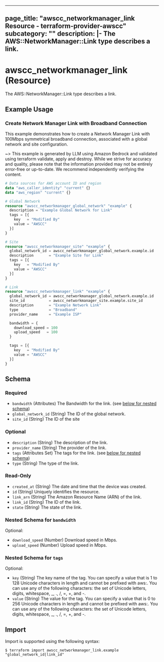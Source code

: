 
---
page_title: "awscc_networkmanager_link Resource - terraform-provider-awscc"
subcategory: ""
description: |-
  The AWS::NetworkManager::Link type describes a link.
---

# awscc_networkmanager_link (Resource)

The AWS::NetworkManager::Link type describes a link.

## Example Usage

### Create Network Manager Link with Broadband Connection

This example demonstrates how to create a Network Manager Link with 100Mbps symmetrical broadband connection, associated with a global network and site configuration.

~> This example is generated by LLM using Amazon Bedrock and validated using terraform validate, apply and destroy. While we strive for accuracy and quality, please note that the information provided may not be entirely error-free or up-to-date. We recommend independently verifying the content.

```terraform
# Data sources for AWS account ID and region
data "aws_caller_identity" "current" {}
data "aws_region" "current" {}

# Global Network
resource "awscc_networkmanager_global_network" "example" {
  description = "Example Global Network for Link"
  tags = [{
    key   = "Modified By"
    value = "AWSCC"
  }]
}

# Site
resource "awscc_networkmanager_site" "example" {
  global_network_id = awscc_networkmanager_global_network.example.id
  description       = "Example Site for Link"
  tags = [{
    key   = "Modified By"
    value = "AWSCC"
  }]
}

# Link
resource "awscc_networkmanager_link" "example" {
  global_network_id = awscc_networkmanager_global_network.example.id
  site_id           = awscc_networkmanager_site.example.site_id
  description       = "Example Network Link"
  type              = "Broadband"
  provider_name     = "Example ISP"

  bandwidth = {
    download_speed = 100
    upload_speed   = 100
  }

  tags = [{
    key   = "Modified By"
    value = "AWSCC"
  }]
}
```

<!-- schema generated by tfplugindocs -->
## Schema

### Required

- `bandwidth` (Attributes) The Bandwidth for the link. (see [below for nested schema](#nestedatt--bandwidth))
- `global_network_id` (String) The ID of the global network.
- `site_id` (String) The ID of the site

### Optional

- `description` (String) The description of the link.
- `provider_name` (String) The provider of the link.
- `tags` (Attributes Set) The tags for the link. (see [below for nested schema](#nestedatt--tags))
- `type` (String) The type of the link.

### Read-Only

- `created_at` (String) The date and time that the device was created.
- `id` (String) Uniquely identifies the resource.
- `link_arn` (String) The Amazon Resource Name (ARN) of the link.
- `link_id` (String) The ID of the link.
- `state` (String) The state of the link.

<a id="nestedatt--bandwidth"></a>
### Nested Schema for `bandwidth`

Optional:

- `download_speed` (Number) Download speed in Mbps.
- `upload_speed` (Number) Upload speed in Mbps.


<a id="nestedatt--tags"></a>
### Nested Schema for `tags`

Optional:

- `key` (String) The key name of the tag. You can specify a value that is 1 to 128 Unicode characters in length and cannot be prefixed with aws:. You can use any of the following characters: the set of Unicode letters, digits, whitespace, _, ., /, =, +, and -.
- `value` (String) The value for the tag. You can specify a value that is 0 to 256 Unicode characters in length and cannot be prefixed with aws:. You can use any of the following characters: the set of Unicode letters, digits, whitespace, _, ., /, =, +, and -.

## Import

Import is supported using the following syntax:

```shell
$ terraform import awscc_networkmanager_link.example "global_network_id|link_id"
```
